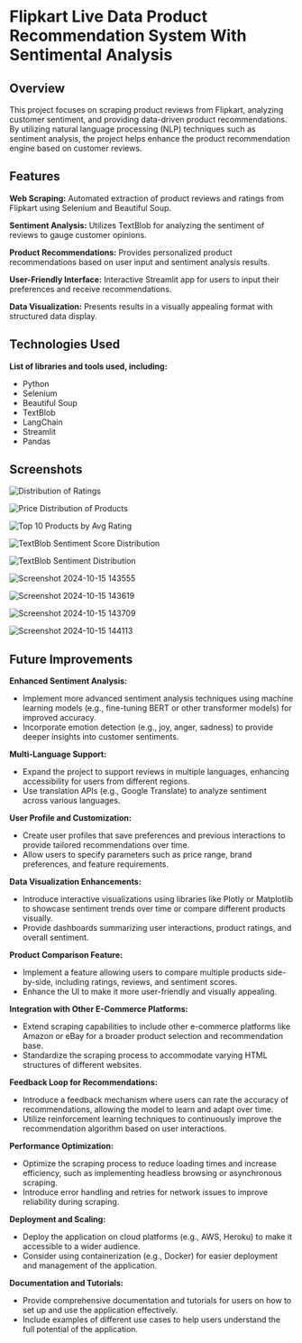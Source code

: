 # Flipkart Live Data Product Recommendation System With Sentimental Analysis

## Overview

This project focuses on scraping product reviews from Flipkart, analyzing customer sentiment, and providing data-driven product recommendations. By utilizing natural language processing (NLP) techniques such as sentiment analysis, the project helps enhance the product recommendation engine based on customer reviews.


## Features

**Web Scraping:** Automated extraction of product reviews and ratings from Flipkart using Selenium and Beautiful Soup.

**Sentiment Analysis:** Utilizes TextBlob for analyzing the sentiment of reviews to gauge customer opinions.

**Product Recommendations:** Provides personalized product recommendations based on user input and sentiment analysis results.

**User-Friendly Interface:** Interactive Streamlit app for users to input their preferences and receive recommendations.

**Data Visualization:** Presents results in a visually appealing format with structured data display.



## Technologies Used

**List of libraries and tools used, including:**
- Python
- Selenium
- Beautiful Soup
- TextBlob
- LangChain
- Streamlit
- Pandas
## Screenshots

![Distribution of Ratings](https://github.com/user-attachments/assets/d446d7fb-64a6-4dfa-972e-5ae6444aa9ba)

![Price Distribution of Products](https://github.com/user-attachments/assets/a49e2b06-2c8d-4778-b4f2-a7e898557998)

![Top 10 Products by Avg Rating](https://github.com/user-attachments/assets/3a352530-2ba3-423e-ae81-8a490b2f049c)

![TextBlob Sentiment Score Distribution](https://github.com/user-attachments/assets/452af2f8-8d6b-4cf6-b2ee-3ea5d79b4be0)

![TextBlob Sentiment Distribution](https://github.com/user-attachments/assets/4d1de4e4-d9f0-46ef-89ce-07238ddabf63)

![Screenshot 2024-10-15 143555](https://github.com/user-attachments/assets/6c87654a-4367-4627-9c09-4eacac3c6eb3)

![Screenshot 2024-10-15 143619](https://github.com/user-attachments/assets/ece53381-385b-4477-8a1d-f6ba73887167)

![Screenshot 2024-10-15 143709](https://github.com/user-attachments/assets/f6fe2faa-b817-42c2-9fe1-3ca906d086c7)

![Screenshot 2024-10-15 144113](https://github.com/user-attachments/assets/0ca517c7-7a35-4b65-a3d7-5ab57078f11c)

## Future Improvements

**Enhanced Sentiment Analysis:**

- Implement more advanced sentiment analysis techniques using machine learning models (e.g., fine-tuning BERT or other transformer models) for improved accuracy.
- Incorporate emotion detection (e.g., joy, anger, sadness) to provide deeper insights into customer sentiments.

**Multi-Language Support:**

- Expand the project to support reviews in multiple languages, enhancing accessibility for users from different regions.
- Use translation APIs (e.g., Google Translate) to analyze sentiment across various languages.

**User Profile and Customization:**

- Create user profiles that save preferences and previous interactions to provide tailored recommendations over time.
- Allow users to specify parameters such as price range, brand preferences, and feature requirements.

**Data Visualization Enhancements:**

- Introduce interactive visualizations using libraries like Plotly or Matplotlib to showcase sentiment trends over time or compare different products visually.
- Provide dashboards summarizing user interactions, product ratings, and overall sentiment.

**Product Comparison Feature:**

- Implement a feature allowing users to compare multiple products side-by-side, including ratings, reviews, and sentiment scores.
- Enhance the UI to make it more user-friendly and visually appealing.

**Integration with Other E-Commerce Platforms:**

- Extend scraping capabilities to include other e-commerce platforms like Amazon or eBay for a broader product selection and recommendation base.
- Standardize the scraping process to accommodate varying HTML structures of different websites.

 **Feedback Loop for Recommendations:**

- Introduce a feedback mechanism where users can rate the accuracy of recommendations, allowing the model to learn and adapt over time.
- Utilize reinforcement learning techniques to continuously improve the recommendation algorithm based on user interactions.

**Performance Optimization:**

- Optimize the scraping process to reduce loading times and increase efficiency, such as implementing headless browsing or asynchronous scraping.
- Introduce error handling and retries for network issues to improve reliability during scraping.

**Deployment and Scaling:**

- Deploy the application on cloud platforms (e.g., AWS, Heroku) to make it accessible to a wider audience.
- Consider using containerization (e.g., Docker) for easier deployment and management of the application.

**Documentation and Tutorials:**

- Provide comprehensive documentation and tutorials for users on how to set up and use the application effectively.
- Include examples of different use cases to help users understand the full potential of the application.
